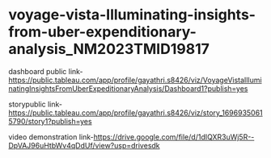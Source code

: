 # voyage-vista-Illuminating-insights-from-uber-expenditionary-analysis_NM2023TMID19817

dashboard public link-https://public.tableau.com/app/profile/gayathri.s8426/viz/VoyageVistaIlluminatingInsightsFromUberExpeditionaryAnalysis/Dashboard1?publish=yes 

storypublic link-https://public.tableau.com/app/profile/gayathri.s8426/viz/story_16969350615790/story1?publish=yes 


video demonstration link-https://drive.google.com/file/d/1dIQXR3uWj5R--DpVAJ96uHtbWv4qDdUf/view?usp=drivesdk 

